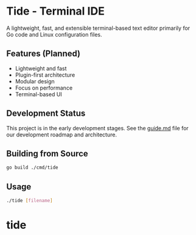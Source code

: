 # Tide - Terminal IDE

A lightweight, fast, and extensible terminal-based text editor primarily for Go code and Linux configuration files.

## Features (Planned)

- Lightweight and fast
- Plugin-first architecture
- Modular design
- Focus on performance
- Terminal-based UI

## Development Status

This project is in the early development stages. See the [guide.md](guide.md) file for our development roadmap and architecture.

## Building from Source

```bash
go build ./cmd/tide
```

## Usage

```bash
./tide [filename]
```
# tide
